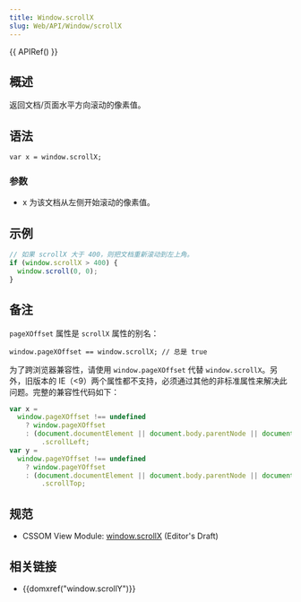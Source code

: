 ```yaml
---
title: Window.scrollX
slug: Web/API/Window/scrollX
---
```


{{ APIRef() }}

## 概述

返回文档/页面水平方向滚动的像素值。

## 语法

```
var x = window.scrollX;
```

### 参数

- x 为该文档从左侧开始滚动的像素值。

## 示例

```js
// 如果 scrollX 大于 400，则把文档重新滚动到左上角。
if (window.scrollX > 400) {
  window.scroll(0, 0);
}
```

## 备注

`pageXOffset` 属性是 `scrollX` 属性的别名：

```
window.pageXOffset == window.scrollX; // 总是 true
```

为了跨浏览器兼容性，请使用 `window.pageXOffset` 代替 `window.scrollX`。另外，旧版本的 IE（<9）两个属性都不支持，必须通过其他的非标准属性来解决此问题。完整的兼容性代码如下：

```js
var x =
  window.pageXOffset !== undefined
    ? window.pageXOffset
    : (document.documentElement || document.body.parentNode || document.body)
        .scrollLeft;
var y =
  window.pageYOffset !== undefined
    ? window.pageYOffset
    : (document.documentElement || document.body.parentNode || document.body)
        .scrollTop;
```

## 规范

- CSSOM View Module: [window.scrollX](http://dev.w3.org/csswg/cssom-view/#widl-Window-scrollX) (Editor's Draft)

## 相关链接

- {{domxref("window.scrollY")}}

